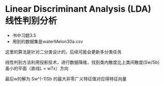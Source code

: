 # Linear Discriminant Analysis (LDA) 线性判别分析
- 书中习题3.5
- 用到的数据集是waterMelon30a.csv

这里的算法是针对二分类设计的，后续可能会更新多分类任务

线性判别方法利用投影技术，进行数据降维，找到类内散度比上类间散度(Sw/Sb)虽小的平面（直线L = wTx）方向

最后w的解为 Sw^(-1)Sb 的最大非零广义特征值对应得特征向量